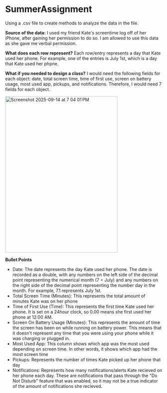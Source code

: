 # SummerAssignment
Using a .csv file to create methods to analyze the data in the file. 

**Source of the data:** I used my friend Kate's screentime log off of her iPhone, 
after gaining her permission to do so. I am allowed to use this data as she
gave me verbal permission.

**What does each row represent?** Each row/entry represents a day that Kate used
her phone. For example, one of the entries is July 1st, which is a day that 
Kate used her phpne.

**What if you needed to design a class?** I would need the following fields for each
object: date, total screen time, time of first use, screen on battery usage, most used app, 
pickups, and notifications. Therefore, I would need 7 fields for each object.

<img width="360" height="500" alt="Screenshot 2025-09-14 at 7 04 01 PM" src="https://github.com/user-attachments/assets/11c14965-0ff1-441c-b511-c0075129c351" />

**Bullet Points**
- Date: The date represents the day Kate used her phone. The date is recorded as a double, with any numbers on the left side of the decimal point representing the numerical month (7 = July) and any numbers on the right side of the decimal point representing the number day in the month. For example, 7.1 represents July 1st.
- Total Screen Time (Minutes): This represents the total amount of minutes Kate was on her phone
- Time of First Use (Time): This represents the first time Kate used her phone. It is set on a 24hour clock, so 0.00 means she first used her phone at 12:00 AM.
- Screen On Battery Usage (Minutes): This represents the amount of time the screen has been on while running on battery power. This means that it doesn't represent any time that you were using your phone while it was charging or plugged in.
- Most Used App: This column shows which app was the most used depending on screen time. In other words, it shows which app had the most screen time
- Pickups: Represents the number of times Kate picked up her phone that day
- Notifications: Represents how many notifications/alerts Kate recieved on her phone each day. These are notifications that pass through the "Do Not Disturb" feature that was enabled, so it may not be a true indicator of the amount of notifications she recieved.


